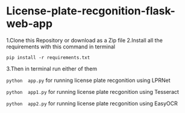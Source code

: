 # License-plate-recgonition-flask-web-app

1.Clone this Repository or download as a Zip file 
2.Install all the requirements with this command in terminal

`pip install -r requirements.txt` 

3.Then in terminal run either of them

`python  app.py` for running license plate recgonition using LPRNet

`python  app1.py` for running license plate recgonition using Tesseract

`python  app2.py` for running license plate recgonition using EasyOCR
